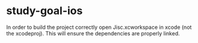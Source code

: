 # study-goal-ios

In order to build the project correctly open Jisc.xcworkspace in xcode (not the xcodeproj).
This will ensure the dependencies are properly linked.
